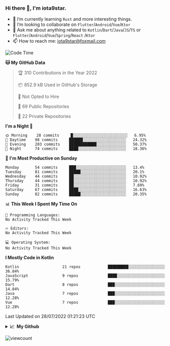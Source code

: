 ### Hi there 👋, I'm iota9star.

- 🌱 I’m currently learning `Rust` and more interesting things.
- 👯 I’m looking to collaborate on `Flutter`/`Android`/`Vue`/`Ktor`
- 💬 Ask me about anything related to `Kotlin`/`Dart`/`Java`/`JS`/`TS` or `Flutter`/`Android`/`Vue`/`Spring`/`React`
  /`Ktor`
- 📫 How to reach me: [iota9star@foxmail.com](iota9star@foxmail.com)



<!--START_SECTION:waka-->
![Code Time](http://img.shields.io/badge/Code%20Time-3%2C090%20hrs%2054%20mins-blue)

**🐱 My GitHub Data** 

> 🏆 310 Contributions in the Year 2022
 > 
> 📦 852.9 kB Used in GitHub's Storage 
 > 
> 🚫 Not Opted to Hire
 > 
> 📜 69 Public Repositories 
 > 
> 🔑 22 Private Repositories  
 > 
**I'm a Night 🦉** 

```text
🌞 Morning    28 commits     █░░░░░░░░░░░░░░░░░░░░░░░░   6.95% 
🌆 Daytime    98 commits     ██████░░░░░░░░░░░░░░░░░░░   24.32% 
🌃 Evening    203 commits    ████████████░░░░░░░░░░░░░   50.37% 
🌙 Night      74 commits     ████░░░░░░░░░░░░░░░░░░░░░   18.36%

```
📅 **I'm Most Productive on Sunday** 

```text
Monday       54 commits     ███░░░░░░░░░░░░░░░░░░░░░░   13.4% 
Tuesday      81 commits     █████░░░░░░░░░░░░░░░░░░░░   20.1% 
Wednesday    44 commits     ██░░░░░░░░░░░░░░░░░░░░░░░   10.92% 
Thursday     44 commits     ██░░░░░░░░░░░░░░░░░░░░░░░   10.92% 
Friday       31 commits     ██░░░░░░░░░░░░░░░░░░░░░░░   7.69% 
Saturday     67 commits     ████░░░░░░░░░░░░░░░░░░░░░   16.63% 
Sunday       82 commits     █████░░░░░░░░░░░░░░░░░░░░   20.35%

```


📊 **This Week I Spent My Time On** 

```text
💬 Programming Languages: 
No Activity Tracked This Week

🔥 Editors: 
No Activity Tracked This Week

💻 Operating System: 
No Activity Tracked This Week

```

**I Mostly Code in Kotlin** 

```text
Kotlin                   21 repos            █████████░░░░░░░░░░░░░░░░   36.84% 
JavaScript               9 repos             ████░░░░░░░░░░░░░░░░░░░░░   15.79% 
Dart                     8 repos             ███░░░░░░░░░░░░░░░░░░░░░░   14.04% 
Java                     7 repos             ███░░░░░░░░░░░░░░░░░░░░░░   12.28% 
Vue                      7 repos             ███░░░░░░░░░░░░░░░░░░░░░░   12.28%

```



 Last Updated on 28/07/2022 01:21:23 UTC
<!--END_SECTION:waka-->

<details>
  <summary><b>📈&nbsp;&nbsp;My Github</b></summary>
  <br>
  <img src='https://github-profile-trophy.vercel.app/?username=iota9star'>
  <img src='https://bad-apple-github-readme.vercel.app/api?show_bg=1&username=iota9star&hide_title=true'>
  <img src='http://cr-skills-chart-widget.azurewebsites.net/api/api?username=iota9star'>
</details>


![viewcount](https://count.getloli.com/get/@iota9star?theme=rule34)
